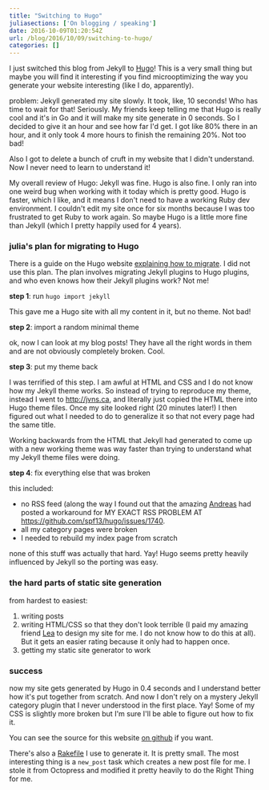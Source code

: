 ```yaml
---
title: "Switching to Hugo"
juliasections: ['On blogging / speaking']
date: 2016-10-09T01:20:54Z
url: /blog/2016/10/09/switching-to-hugo/
categories: []
---
```


I just switched this blog from Jekyll to [Hugo](https://gohugo.io/)! This is a very small thing but maybe you
will find it interesting if you find microoptimizing the way you generate your website
interesting (like I do, apparently).

problem: Jekyll generated my site slowly. It took, like, 10 seconds! Who has time to wait
for that! Seriously. My friends keep telling me that Hugo is really cool and it's in Go
and it will make my site generate in 0 seconds. So I decided to give it an hour and see
how far I'd get. I got like 80% there in an hour, and it only took 4 more hours to finish
the remaining 20%. Not too bad!

Also I got to delete a bunch of cruft in my website that I didn't understand. Now I never
need to learn to understand it!

My overall review of Hugo: Jekyll was fine. Hugo is also fine. I only ran into one weird
bug when working with it today which is pretty good. Hugo is faster, which I like, and it
means I don't need to have a working Ruby dev environment. I couldn't edit my site once
for six months because I was too frustrated to get Ruby to work again. So maybe Hugo is a
little more fine than Jekyll (which I pretty happily used for 4 years).

### julia's plan for migrating to Hugo

There is a guide on the Hugo website [explaining how to migrate](https://gohugo.io/tutorials/migrate-from-jekyll/). I did not use this plan. The plan involves migrating Jekyll plugins to Hugo plugins, and who even knows how their Jekyll plugins work? Not me!

**step 1**: run `hugo import jekyll`

This gave me a Hugo site with all my content in it, but no theme. Not bad!

**step 2**: import a random minimal theme

ok, now I can look at my blog posts! They have all the right words in them and are not obviously completely broken. Cool.

**step 3**: put my theme back

I was terrified of this step. I am awful at HTML and CSS and I do not know how
my Jekyll theme works. So instead of trying to reproduce my theme, instead I went to
http://jvns.ca, and literally just copied the HTML there into Hugo theme files. Once my
site looked right (20 minutes later!) I then figured out what I needed to do
to generalize it so that not every page had the same title.

Working backwards from the HTML that Jekyll had generated to come up with a new working
theme was way faster than trying to understand what my Jekyll theme files were doing.

**step 4**: fix everything else that was broken

this included:

* no RSS feed (along the way I found out that the amazing
  [Andreas](https://twitter.com/antifuchs) had posted a workaround for MY
  EXACT RSS PROBLEM AT https://github.com/spf13/hugo/issues/1740.
* all my category pages were broken
* I needed to rebuild my index page from scratch

none of this stuff was actually that hard. Yay! Hugo seems pretty heavily influenced by
Jekyll so the porting was easy.

### the hard parts of static site generation

from hardest to easiest:

1. writing posts
2. writing HTML/CSS so that they don't look terrible (I paid my amazing friend [Lea](http://instamatique.com/blog/) to design my site for me. I do not know how to do this at all). But it gets an easier rating because it only had to happen once.
3. getting my static site generator to work

### success

now my site gets generated by Hugo in 0.4 seconds and I understand better how it's put
together from scratch. And now I don't rely on a mystery Jekyll category plugin that I
never understood in the first place. Yay! Some of my CSS is slightly more broken but I'm
sure I'll be able to figure out how to fix it.

You can see the source for this website [on github](https://github.com/jvns/jvns.ca) if
you want.

There's also a [Rakefile](https://github.com/jvns/jvns.ca/blob/master/Rakefile) I use to
generate it. It is pretty small. The most interesting thing is a `new_post` task which
creates a new post file for me. I stole it from Octopress and modified it pretty heavily
to do the Right Thing for me.